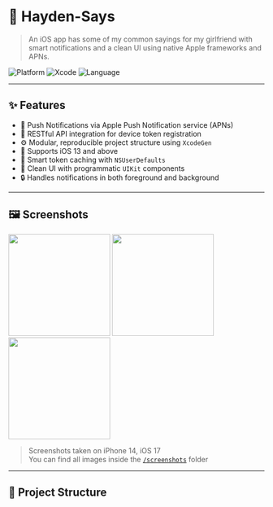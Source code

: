 # 📱 Hayden-Says

> An iOS app has some of my common sayings for my girlfriend with smart notifications and a clean UI using native Apple frameworks and APNs.

![Platform](https://img.shields.io/badge/platform-iOS-blue)
![Xcode](https://img.shields.io/badge/Xcode-15.0%2B-blue)
![Language](https://img.shields.io/badge/language-Objective--C-pink)

---

## ✨ Features

- 🔔 Push Notifications via Apple Push Notification service (APNs)
- 📡 RESTful API integration for device token registration
- ⚙️ Modular, reproducible project structure using `XcodeGen`
- 📱 Supports iOS 13 and above
- 🧠 Smart token caching with `NSUserDefaults`
- 🧼 Clean UI with programmatic `UIKit` components
- 🔒 Handles notifications in both foreground and background

---

## 🖼️ Screenshots

<img src="screenshots/screen1.png" width="200" /> <img src="screenshots/screen2.png" width="200" /> <img src="screenshots/screen3.png" width="200" />

> Screenshots taken on iPhone 14, iOS 17  
> You can find all images inside the [`/screenshots`](./screenshots) folder

---

## 📂 Project Structure



